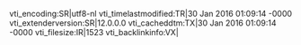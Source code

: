 vti_encoding:SR|utf8-nl
vti_timelastmodified:TR|30 Jan 2016 01:09:14 -0000
vti_extenderversion:SR|12.0.0.0
vti_cacheddtm:TX|30 Jan 2016 01:09:14 -0000
vti_filesize:IR|1523
vti_backlinkinfo:VX|
